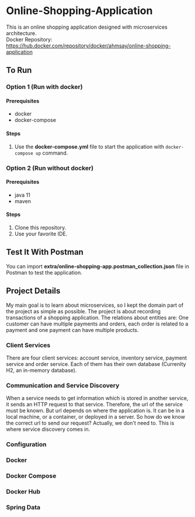 # Online-Shopping-Application
This is an online shopping application designed with microservices architecture.<br>
Docker Repository: https://hub.docker.com/repository/docker/ahmsay/online-shopping-application

## To Run
### Option 1 (Run with docker)
#### Prerequisites
- docker
- docker-compose
#### Steps
1. Use the <b>docker-compose.yml</b> file to start the application with `docker-compose up` command.

### Option 2 (Run without docker)
#### Prerequisites
- java 11
- maven
#### Steps
1. Clone this repository.
2. Use your favorite IDE.

## Test It With Postman
You can import <b>extra/online-shopping-app.postman_collection.json</b> file in Postman to test the application.

## Project Details
My main goal is to learn about microservices, so I kept the domain part of the project as simple as possible. The project is about recording transactions of a shopping application. The relations about entities are: One customer can have multiple payments and orders, each order is related to a payment and one payment can have multiple products.
### Client Services
There are four client services: account service, inventory service, payment service and order service. Each of them has their own database (Currenlty H2, an in-memory database).
### Communication and Service Discovery
When a service needs to get information which is stored in another service, it sends an HTTP request to that service. Therefore, the url of the service must be known. But url depends on where the application is. It can be in a local machine, or a container, or deployed in a server. So how do we know the correct url to send our request? Actually, we don't need to. This is where service discovery comes in.
### Configuration

### Docker

### Docker Compose

### Docker Hub

### Spring Data
